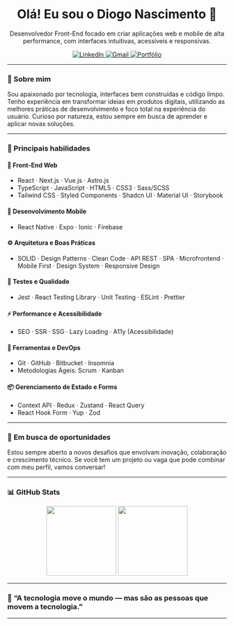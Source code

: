 <h1 align="center">Olá! Eu sou o Diogo Nascimento 👋</h1>

<p align="center">
  Desenvolvedor Front-End focado em criar aplicações web e mobile de alta performance, com interfaces intuitivas, acessíveis e responsivas.
</p>

<p align="center">
  <a href="https://www.linkedin.com/in/diogonsc" target="_blank">
    <img alt="LinkedIn" src="https://img.shields.io/badge/LinkedIn-0077B5?style=flat&logo=linkedin&logoColor=white" />
  </a>
  <a href="mailto:diogonsc.dev@gmail.com" target="_blank">
    <img alt="Gmail" src="https://img.shields.io/badge/Gmail-D14836?style=flat&logo=gmail&logoColor=white" />
  </a>
  <a href="https://dev-portifolio-kappa.vercel.app/" target="_blank">
    <img alt="Portfólio" src="https://img.shields.io/badge/Portfólio-000000?style=flat&logo=vercel&logoColor=white" />
  </a>
</p>

---

### 🚀 Sobre mim

Sou apaixonado por tecnologia, interfaces bem construídas e código limpo. Tenho experiência em transformar ideias em produtos digitais, utilizando as melhores práticas de desenvolvimento e foco total na experiência do usuário. Curioso por natureza, estou sempre em busca de aprender e aplicar novas soluções.

---

### 🧠 Principais habilidades

#### 🧩 **Front-End Web**
- React · Next.js · Vue.js · Astro.js
- TypeScript · JavaScript · HTML5 · CSS3 · Sass/SCSS
- Tailwind CSS · Styled Components · Shadcn UI · Material UI · Storybook

#### 📱 **Desenvolvimento Mobile**
- React Native · Expo · Ionic · Firebase

#### ⚙️ **Arquitetura e Boas Práticas**
- SOLID · Design Patterns · Clean Code · API REST · SPA · Microfrontend · Mobile First · Design System · Responsive Design

#### 🧪 **Testes e Qualidade**
- Jest · React Testing Library · Unit Testing · ESLint · Prettier

#### ⚡ **Performance e Acessibilidade**
- SEO · SSR · SSG · Lazy Loading · A11y (Acessibilidade)

#### 🧰 **Ferramentas e DevOps**
- Git · GitHub · Bitbucket · Insomnia
- Metodologias Ágeis: Scrum · Kanban

#### 📦 **Gerenciamento de Estado e Forms**
- Context API · Redux · Zustand · React Query
- React Hook Form · Yup · Zod

---

### 💼 Em busca de oportunidades
Estou sempre aberto a novos desafios que envolvam inovação, colaboração e crescimento técnico. Se você tem um projeto ou vaga que pode combinar com meu perfil, vamos conversar!

---

### 📊 GitHub Stats

<div align="center">
  <img height="160em" src="https://github-readme-stats.vercel.app/api?username=Diogonsc&show_icons=true&theme=radical&count_private=true" />
  <img height="160em" src="https://github-readme-stats.vercel.app/api/top-langs/?username=Diogonsc&layout=compact&theme=radical" />
</div>

---

### 🧠 “A tecnologia move o mundo — mas são as pessoas que movem a tecnologia.”

---
